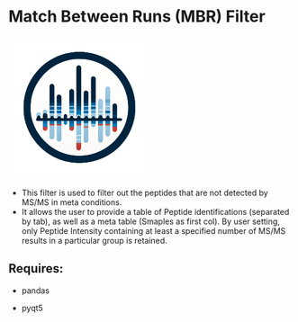 # Match Between Runs (MBR) Filter
<img src="./resource/icon.png" width='50%'>

- This filter is used to filter out the peptides that are not detected by MS/MS in meta conditions.
- It allows the user to provide a table of Peptide identifications (separated by tab), as well as a meta table (Smaples as first col). By user setting, only Peptide Intensity containing at least a specified number of MS/MS results in a particular group is retained.

## Requires: 

- pandas

- pyqt5